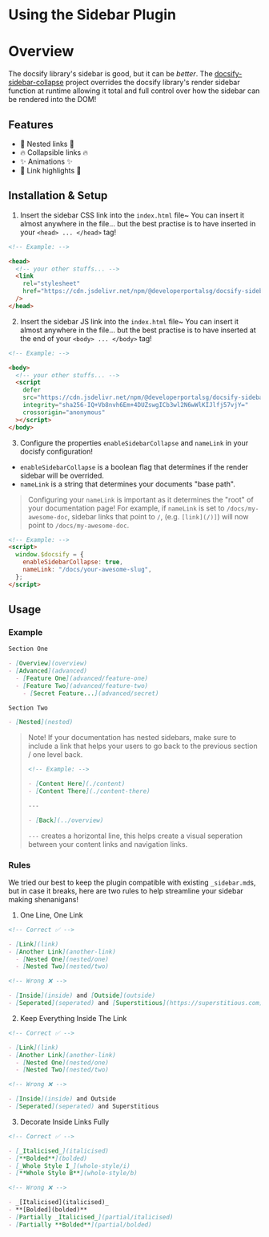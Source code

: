 # Using the Sidebar Plugin

# Overview

The docsify library's sidebar is good, but it can be _better_. The
[docsify-sidebar-collapse](https://github.com/sg-developer-portal/docsify-sidebar-collapse)
project overrides the docsify library's render sidebar function at runtime
allowing it total and full control over how the sidebar can be rendered into the
DOM!

## Features

- 🪹 Nested links 🪹
- 🔥 Collapsible links 🔥
- ✨ Animations ✨
- 🚦 Link highlights 🚦

## Installation & Setup

1. Insert the sidebar CSS link into the `index.html` file~ You can insert it
   almost anywhere in the file... but the best practise is to have inserted in your
   `<head> ... </head>` tag!

```html
<!-- Example: -->

<head>
  <!-- your other stuffs... -->
  <link
    rel="stylesheet"
    href="https://cdn.jsdelivr.net/npm/@developerportalsg/docsify-sidebar-collapse@2.0.7/dist/index.css"
  />
</head>
```

2. Insert the sidebar JS link into the `index.html` file~ You can insert it
   almost anywhere in the file... but the best practise is to have inserted at the
   end of your `<body> ... </body>` tag!

```html
<!-- Example: -->

<body>
  <!-- your other stuffs... -->
  <script
    defer
    src="https://cdn.jsdelivr.net/npm/@developerportalsg/docsify-sidebar-collapse@2.0.7/dist/index.js"
    integrity="sha256-IQ+Vb8nvh6Em+4DUZswgICb3wl2N6wWlKIJlfj57vjY="
    crossorigin="anonymous"
  ></script>
</body>
```

3. Configure the properties `enableSidebarCollapse` and `nameLink` in your docisfy
   configuration!

- `enableSidebarCollapse` is a boolean flag that determines if the render sidebar
  will be overrided.
- `nameLink` is a string that determines your documents "base path".

> Configuring your `nameLink` is important as it determines the "root" of your
> documentation page! For example, if `nameLink` is set to `/docs/my-awesome-doc`,
> sidebar links that point to `/`, (e.g. `[link](/)]`) will now point to `/docs/my-awesome-doc`.

```html
<!-- Example: -->
<script>
  window.$docsify = {
    enableSidebarCollapse: true,
    nameLink: "/docs/your-awesome-slug",
  };
</script>
```

## Usage

### Example

```md
Section One

- [Overview](overview)
- [Advanced](advanced)
  - [Feature One](advanced/feature-one)
  - [Feature Two](advanced/feature-two)
    - [Secret Feature...](advanced/secret)

Section Two

- [Nested](nested)
```

> Note! If your documentation has nested sidebars, make sure to include a link
> that helps your users to go back to the previous section / one level back.
>
> ```md
> <!-- Example: -->
>
> - [Content Here](./content)
> - [Content There](./content-there)
>
> ---
>
> - [Back](../overview)
> ```
>
> `---` creates a horizontal line, this helps create a visual seperation between
> your content links and navigation links.

### Rules

We tried our best to keep the plugin compatible with existing `_sidebar.md`s,
but in case it breaks, here are two rules to help streamline your sidebar
making shenanigans!

1. One Line, One Link

```md
<!-- Correct ✅ -->

- [Link](link)
- [Another Link](another-link)
  - [Nested One](nested/one)
  - [Nested Two](nested/two)

<!-- Wrong ❌ -->

- [Inside](inside) and [Outside](outside)
- [Seperated](seperated) and [Superstitious](https://superstitious.com)
```

2. Keep Everything Inside The Link

```md
<!-- Correct ✅ -->

- [Link](link)
- [Another Link](another-link)
  - [Nested One](nested/one)
  - [Nested Two](nested/two)

<!-- Wrong ❌ -->

- [Inside](inside) and Outside
- [Seperated](seperated) and Superstitious
```

3. Decorate Inside Links Fully

```md
<!-- Correct ✅ -->

- [_Italicised_](italicised)
- [**Bolded**](bolded)
- [_Whole Style I_](whole-style/i)
- [**Whole Style B**](whole-style/b)

<!-- Wrong ❌ -->

- _[Italicised](italicised)_
- **[Bolded](bolded)**
- [Partially _Italicised_](partial/italicised)
- [Partially **Bolded**](partial/bolded)
```

<!--
Dear Firefox users,

This update is my aplogy to you for neglecting compatibility with firefox for the
previous sidebar update. I hope this update makes up for it and that it helps
your readers have a better experience using your documentation 🙏.

Sincerely,
Loofes Doofes
-->
